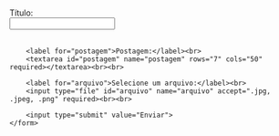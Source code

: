 <!DOCTYPE html>
<html lang="pt-BR">
<head>
    <meta charset="UTF-8">
    <meta name="viewport" content="width=device-width, initial-scale=1.0">
    <title>Formulário de Postagem</title>
</head>
<body>
    <h1></h1>
    <form action="#" method="post" enctype="multipart/form-data">
        <label for="titulo">Título:</label><br>
        <input type="text" id="titulo" name="titulo" required><br><br>

        <label for="postagem">Postagem:</label><br>
        <textarea id="postagem" name="postagem" rows="7" cols="50" required></textarea><br><br>

        <label for="arquivo">Selecione um arquivo:</label><br>
        <input type="file" id="arquivo" name="arquivo" accept=".jpg, .jpeg, .png" required><br><br>

        <input type="submit" value="Enviar">
    </form>
</body>
</html>